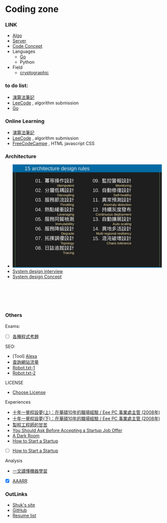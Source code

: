 # Coding zone

### LINK
- [Algo](algo/README.md)
- [Server](server/README.md)
- [Code Concept](concept/README.md)
- Languages
    - [Go](go/README.md)
    - Python
- Field
    - [cryptographic](cryptographic/README.md)


### to do list:
- [演算法筆記](http://www.csie.ntnu.edu.tw/~u91029/index.html)
- [LeeCode](https://leetcode.com/s) , algorithm submission
- [Go](go/README.md)


### Online Learning
- [演算法筆記](http://www.csie.ntnu.edu.tw/~u91029/index.html)
- [LeeCode](https://leetcode.com/s) , algorithm submission
- [FreeCodeCampe](http://freecodecamp.com/) , HTML javascript CSS


### Architecture
- ![](Architecture_design_rules.png)
- [System design interview](https://github.com/checkcheckzz/system-design-interview)
- [System design Concept](https://gist.github.com/vasanthk/485d1c25737e8e72759f)


<br><br><br><br>






### Others
Exams:  
- [ ] [各種程式考題](https://softnshare.wordpress.com/2016/02/21/%E7%A8%8B%E5%BC%8F%E8%AA%9E%E8%A8%80%E9%9D%A2%E8%A9%A6%E8%80%83%E9%A1%8C%E9%9B%86%E9%8C%A6/)

SEO:  
- [Tool] [Alexa](http://www.alexa.com/) 
- [查詢網站流量](http://por.tw/seo/rewrite.php/read-72.html)
- [Robot.txt-1](http://www.webconfs.com/what-is-robots-txt-article-12.php)
- [Robot.txt-2](http://www.robotstxt.org/robotstxt.html)

LICENSE
- [Choose License](http://choosealicense.com/)


Experiences
- [十年一覺程設夢(上)：在華碩10年的職場經驗 / Eee PC 事業處主管 (2008年)](http://mepopedia.com/forum/read.php?22,7232)
- [十年一覺程設夢(下)：在華碩10年的職場經驗 / Eee PC 事業處主管 (2008年)](http://mepopedia.com/forum/read.php?22,7232,7233)
- [製程工程師的甘苦](http://mepopedia.com/forum/read.php?147,6756)
- [You Should Ask Before Accepting a Startup Job Offer](http://www.inc.com/atish-davda/5-questions-you-should-ask-before-taking-a-start-up-job-offer.html)
- [A Dark Room](https://www.reddit.com/r/startups/comments/4f74dv/quit_my_full_time_corporate_job_built_an_ios_game/)
- [How to Start a Startup](https://whodyo.wordpress.com/2015/12/28/how-to-start-a-startups/)
- [ ] [How to Start a Startup](https://whodyo.wordpress.com/2015/12/28/how-to-start-a-startups/)

Analysis
- [一文讀懂機器學習](http://iguang.tw/u/4219580/article/459124.html)
- [X] [AAARR](http://wapbaike.baidu.com/view/10197444.htm?adapt=1&)





### OutLinks
- [Shuk's site](http://shuk.info/)
- [GitHub](https://github.com/BizShuk)
- [Resume list](https://github.com/BizShuk/bizshuk.github.io/tree/master/resume)
